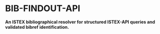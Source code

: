 BIB-FINDOUT-API
===============
**An ISTEX bibliographical resolver for structured ISTEX-API queries and validated bibref identification.**  

